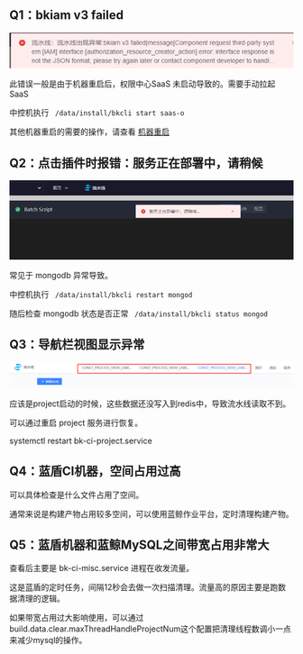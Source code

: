 ## Q1：bkiam v3 failed

![](../../.gitbook/assets/bkiam_failed.png)

此错误一般是由于机器重启后，权限中心SaaS 未启动导致的。需要手动拉起 SaaS

中控机执行 ``` /data/install/bkcli start saas-o```

其他机器重启的需要的操作，请查看 [机器重启](https://bk.tencent.com/docs/document/6.0/127/7582)



## Q2：点击插件时报错：服务正在部署中，请稍候

![](../../.gitbook/assets/touch_plugin.png)

常见于 mongodb 异常导致。

中控机执行 ``` /data/install/bkcli restart mongod```

随后检查 mongodb 状态是否正常  ``` /data/install/bkcli status mongod```



## Q3：导航栏视图显示异常

![](../../.gitbook/assets/view_error.png)

应该是project启动的时候，这些数据还没写入到redis中，导致流水线读取不到。

可以通过重启 project 服务进行恢复。

systemctl restart bk-ci-project.service



## Q4：蓝盾CI机器，空间占用过高

可以具体检查是什么文件占用了空间。

通常来说是构建产物占用较多空间，可以使用蓝鲸作业平台，定时清理构建产物。



## Q5：蓝盾机器和蓝鲸MySQL之间带宽占用非常大

查看后主要是 bk-ci-misc.service 进程在收发流量。

这是蓝盾的定时任务，间隔12秒会去做一次扫描清理。流量高的原因主要是跑数据清理的逻辑。

如果带宽占用过大影响使用，可以通过build.data.clear.maxThreadHandleProjectNum这个配置把清理线程数调小一点来减少mysql的操作。
